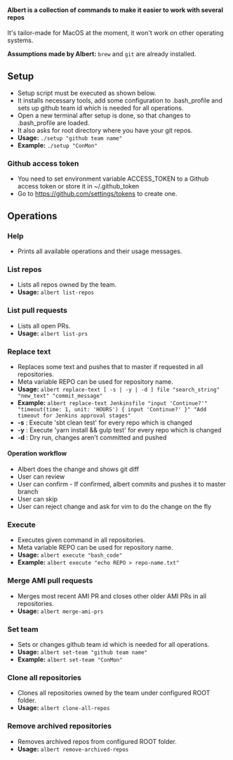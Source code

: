 #### Albert is a collection of commands to make it easier to work with several repos

It's tailor-made for MacOS at the moment, it won't work on other operating systems.

**Assumptions made by Albert:** ```brew``` and ```git``` are already installed.

## Setup
- Setup script must be executed as shown below.
- It installs necessary tools, add some configuration to .bash_profile and sets up github team id which is needed for all operations.
- Open a new terminal after setup is done, so that changes to .bash_profile are loaded.
- It also asks for root directory where you have your git repos.
- **Usage:** ```./setup "github team name"```
- **Example:** ```./setup "ConMon"```

### Github access token
- You need to set environment variable ACCESS_TOKEN to a Github access token or store it in ~/.github_token
- Go to https://github.com/settings/tokens to create one.

## Operations
### Help
- Prints all available operations and their usage messages.

### List repos
- Lists all repos owned by the team.
- **Usage:** ```albert list-repos```

### List pull requests
- Lists all open PRs.
- **Usage:** ```albert list-prs```

### Replace text
- Replaces some text and pushes that to master if requested in all repositories. 
- Meta variable REPO can be used for repository name.
- **Usage:** ```albert replace-text [ -s | -y | -d ] file "search_string" "new_text" "commit_message"```
- **Example:** ```albert replace-text Jenkinsfile "input 'Continue?'" "timeout(time: 1, unit: 'HOURS') { input 'Continue?' }" "Add timeout for Jenkins approval stages"```
- **-s** : Execute 'sbt clean test' for every repo which is changed
- **-y** : Execute 'yarn install && gulp test' for every repo which is changed
- **-d** : Dry run, changes aren't committed and pushed
#### Operation workflow
- Albert does the change and shows git diff
- User can review
- User can confirm - If confirmed, albert commits and pushes it to master branch
- User can skip
- User can reject change and ask for vim to do the change on the fly

### Execute
- Executes given command in all repositories. 
- Meta variable REPO can be used for repository name.
- **Usage:** ```albert execute "bash_code"```
- **Example:** ```albert execute "echo REPO > repo-name.txt"```

### Merge AMI pull requests
- Merges most recent AMI PR and closes other older AMI PRs in all repositories.
- **Usage:** ```albert merge-ami-prs```

### Set team
- Sets or changes github team id which is needed for all operations.
- **Usage:** ```albert set-team "github team name"```
- **Example:** ```albert set-team "ConMon"```

### Clone all repositories
- Clones all repositories owned by the team under configured ROOT folder.
- **Usage:** ```albert clone-all-repos```

### Remove archived repositories
- Removes archived repos from configured ROOT folder.
- **Usage:** ```albert remove-archived-repos```


